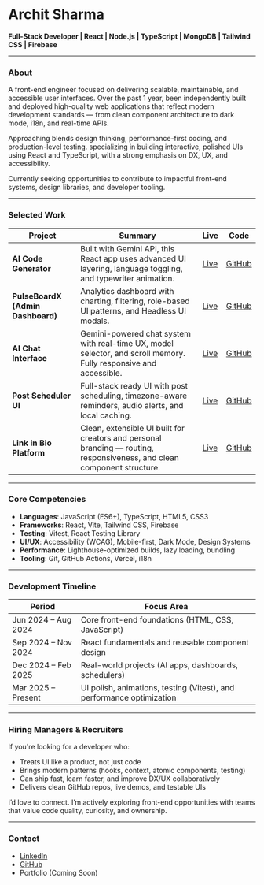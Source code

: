 # Archit Sharma

**Full-Stack Developer | React | Node.js | TypeScript | MongoDB | Tailwind CSS | Firebase**

---

### About

A front-end engineer focused on delivering scalable, maintainable, and accessible user interfaces. Over the past 1 year, been independently built and deployed high-quality web applications that reflect modern development standards — from clean component architecture to dark mode, i18n, and real-time APIs.

Approaching blends design thinking, performance-first coding, and production-level testing. specializing in building interactive, polished UIs using React and TypeScript, with a strong emphasis on DX, UX, and accessibility.

Currently seeking opportunities to contribute to impactful front-end systems, design libraries, and developer tooling.

---

### Selected Work

| Project                           | Summary                                                                                                                 | Live                                                   | Code                                                        |
| --------------------------------- | ----------------------------------------------------------------------------------------------------------------------- | ------------------------------------------------------ | ----------------------------------------------------------- |
| **AI Code Generator**             | Built with Gemini API, this React app uses advanced UI layering, language toggling, and typewriter animation.           | [Live](https://ai-code-generator-navy.vercel.app/)     | [GitHub](https://github.com/archit-react/AI-Code-Generator) |
| **PulseBoardX (Admin Dashboard)** | Analytics dashboard with charting, filtering, role-based UI patterns, and Headless UI modals.                           | [Live](https://admin-dashboard-green-nine.vercel.app/) | [GitHub](https://github.com/archit-react/Admin-Dashboard)   |
| **AI Chat Interface**             | Gemini-powered chat system with real-time UX, model selector, and scroll memory. Fully responsive and accessible.       | [Live](https://ai-chat-bot-app-seven.vercel.app/)      | [GitHub](https://github.com/archit-react/AI-ChatBot)        |
| **Post Scheduler UI**             | Full-stack ready UI with post scheduling, timezone-aware reminders, audio alerts, and local caching.                    | [Live](https://post-scheduler-ui.vercel.app/)          | [GitHub](https://github.com/archit-react/Post-Scheduler-UI) |
| **Link in Bio Platform**          | Clean, extensible UI built for creators and personal branding — routing, responsiveness, and clean component structure. | [Live](https://linkinbio-app.vercel.app/)              | [GitHub](https://github.com/archit-react/link-in-bio-app)   |

---

### Core Competencies

- **Languages**: JavaScript (ES6+), TypeScript, HTML5, CSS3
- **Frameworks**: React, Vite, Tailwind CSS, Firebase
- **Testing**: Vitest, React Testing Library
- **UI/UX**: Accessibility (WCAG), Mobile-first, Dark Mode, Design Systems
- **Performance**: Lighthouse-optimized builds, lazy loading, bundling
- **Tooling**: Git, GitHub Actions, Vercel, i18n

---

### Development Timeline

| Period              | Focus Area                                                             |
|---------------------|------------------------------------------------------------------------|
| Jun 2024 – Aug 2024 | Core front-end foundations (HTML, CSS, JavaScript)                     |
| Sep 2024 – Nov 2024 | React fundamentals and reusable component design                       |
| Dec 2024 – Feb 2025 | Real-world projects (AI apps, dashboards, schedulers)                  |
| Mar 2025 – Present  | UI polish, animations, testing (Vitest), and performance optimization  |



---

### Hiring Managers & Recruiters

If you're looking for a developer who:

- Treats UI like a product, not just code
- Brings modern patterns (hooks, context, atomic components, testing)
- Can ship fast, learn faster, and improve DX/UX collaboratively
- Delivers clean GitHub repos, live demos, and testable UIs

I’d love to connect. I’m actively exploring front-end opportunities with teams that value code quality, curiosity, and ownership.

---

### Contact

- [LinkedIn](https://www.linkedin.com/in/archit-react)
- [GitHub](https://github.com/archit-react)
- Portfolio (Coming Soon)

